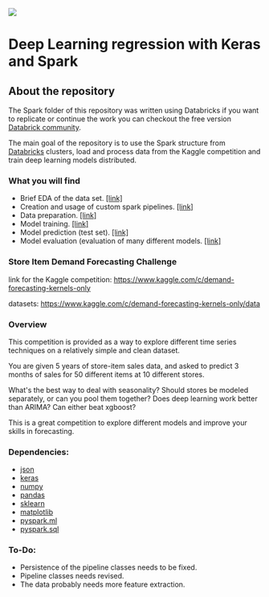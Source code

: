 ![](https://s9783.pcdn.co/wp-content/uploads/2018/03/Blog-Optimize-Store-Replenishment.jpg)

# Deep Learning regression with Keras and Spark

## About the repository
The Spark folder of this repository was written using Databricks if you want to replicate or continue the work you can checkout the free version [Databrick community](https://community.cloud.databricks.com/login.html).

The main goal of the repository is to use the Spark structure from [Databricks](https://databricks.com/) clusters, load and process data from the Kaggle competition and train deep learning models distributed.

### What you will find
* Brief EDA of the data set. [[link]](https://github.com/dimitreOliveira/StoreItemDemand/blob/master/Spark/Analysis/EDA.ipynb)
* Creation and usage of custom spark pipelines. [[link]](https://github.com/dimitreOliveira/StoreItemDemand/blob/master/Spark/custom_transformers.ipynb)
* Data preparation. [[link]](https://github.com/dimitreOliveira/StoreItemDemand/blob/master/Spark/prepare%20data.ipynb)
* Model training. [[link]](https://github.com/dimitreOliveira/StoreItemDemand/blob/master/Spark/Model/train.ipynb)
* Model prediction (test set). [[link]](https://github.com/dimitreOliveira/StoreItemDemand/blob/master/Spark/Model/test.ipynb)
* Model evaluation (evaluation of many different models. [[link]](https://github.com/dimitreOliveira/StoreItemDemand/blob/master/Spark/Model/model%20evaluation.ipynb)

### Store Item Demand Forecasting Challenge

link for the Kaggle competition: https://www.kaggle.com/c/demand-forecasting-kernels-only

datasets: https://www.kaggle.com/c/demand-forecasting-kernels-only/data

### Overview
This competition is provided as a way to explore different time series techniques on a relatively simple and clean dataset.

You are given 5 years of store-item sales data, and asked to predict 3 months of sales for 50 different items at 10 different stores.

What's the best way to deal with seasonality? Should stores be modeled separately, or can you pool them together? Does deep learning work better than ARIMA? Can either beat xgboost?

This is a great competition to explore different models and improve your skills in forecasting.

### Dependencies:
* [json](https://docs.python.org/2/library/json.html)
* [keras](https://keras.io/)
* [numpy](http://www.numpy.org/)
* [pandas](http://pandas.pydata.org/)
* [sklearn](https://scikit-learn.org/stable/)
* [matplotlib](http://matplotlib.org/)
* [pyspark.ml](http://spark.apache.org/docs/2.2.0/api/python/pyspark.ml.html)
* [pyspark.sql](http://spark.apache.org/docs/2.1.0/api/python/pyspark.sql.html)

### To-Do:
* Persistence of the pipeline classes needs to be fixed.
* Pipeline classes needs revised.
* The data probably needs more feature extraction.
